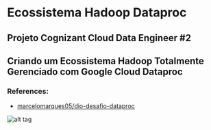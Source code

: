 # Ecossistema Hadoop Dataproc

## Projeto Cognizant Cloud Data Engineer #2

## Criando um Ecossistema Hadoop Totalmente Gerenciado com Google Cloud Dataproc


### References:
- [marcelomarques05/dio-desafio-dataproc](https://github.com/marcelomarques05/dio-desafio-dataproc)


![alt tag](https://hermes.digitalinnovation.one/assets/diome/logo.png)
